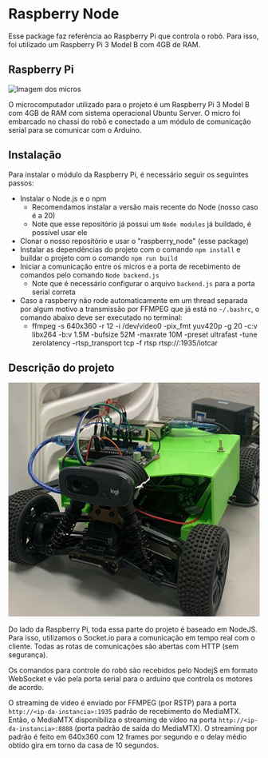 # Raspberry Node

Esse package faz referência ao Raspberry Pi que controla o robô. Para isso, foi utilizado um Raspberry Pi 3 Model B com 4GB de RAM.

## Raspberry Pi

![Imagem dos micros](../assets/micros.jpeg)


O microcomputador utilizado para o projeto é um Raspberry Pi 3 Model B com 4GB de RAM com sistema operacional Ubuntu Server. O micro foi embarcado no chassi do robô e conectado a um módulo de comunicação serial para se comunicar com o Arduino.


## Instalação 

Para instalar o módulo da Raspberry Pi, é necessário seguir os seguintes passos:
- Instalar o Node.js e o npm
    - Recomendamos instalar a versão mais recente do Node (nosso caso é a 20)
    - Note que esse repositório já possui um `Node modules` já buildado, é possível usar ele
- Clonar o nosso repositório e usar o "raspberry_node" (esse package)
- Instalar as dependências do projeto com o comando `npm install` e buildar o projeto com o comando `npm run build`
- Iniciar a comunicação entre os micros e a porta de recebimento de comandos pelo comando `Node backend.js`
    - Note que é necessário configurar o arquivo `backend.js` para a porta serial correta
- Caso a raspberry não rode automaticamente em um thread separada por algum motivo a transmissão por FFMPEG que já está no `~/.bashrc`, o comando abaixo deve ser executado no terminal:
    - ffmpeg -s 640x360 -r 12 -i /dev/video0 -pix_fmt yuv420p -g 20 -c:v libx264 -b:v 1.5M -bufsize 52M -maxrate 10M -preset ultrafast -tune zerolatency -rtsp_transport tcp -f rtsp rtsp://<ip-da-instancia>:1935/iotcar


## Descrição do projeto

![Imagem demonstração do Carro](../assets/carrinho.jpeg)

Do lado da Raspberry Pi, toda essa parte do projeto é baseado em NodeJS. Para isso, utilizamos o Socket.io para a comunicação em tempo real com o cliente. Todas as rotas de comunicações são abertas com HTTP (sem segurança).

Os comandos para controle do robô são recebidos pelo NodejS em formato WebSocket e vão pela porta serial para o arduino que controla os motores de acordo. 

O streaming de video é enviado por FFMPEG (por RSTP) para a porta `http://<ip-da-instancia>:1935` padrão de recebimento do MediaMTX. Então, o MediaMTX disponibiliza o streaming de vídeo na porta `http://<ip-da-instancia>:8888` (porta padrão de saída do MediaMTX). O streaming por padrão é feito em 640x360 com 12 frames por segundo e o delay médio obtido gira em torno da casa de 10 segundos.
